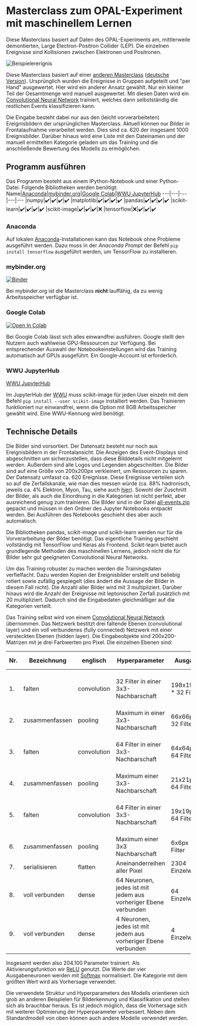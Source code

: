 # Masterclass zum OPAL-Experiment mit maschinellem Lernen
Diese Masterclass basiert auf Daten des OPAL-Experiments am, mittlerweile demontierten, Large Electron-Positron Collider (LEP). Die einzelnen Ereignisse sind Kollisionen zwischen Elektronen und Positronen.

![Beispielererignis](https://www.hep.manchester.ac.uk/u/masterclass/masterclass2019/events/challenge2/events/x7626_14982.gif "Beispielereignis")

Diese Masterclass basiert auf einer [anderen Masterclass](http://www.hep.manchester.ac.uk/u/masterclass/masterclass2019/events/) ([deutsche Version](https://physicsmasterclasses.org/exercises/manchester/de/home.html)). Ursprünglich wurden die Ereignisse in Gruppen aufgeteilt und "per Hand" ausgewertet. Hier wird ein anderer Ansatz gewählt. Nur ein kleiner Teil der Gesamtmenge wird manuell ausgewertet. Mit diesen Daten wird ein [Convolutional Neural Network](https://de.wikipedia.org/wiki/Convolutional_Neural_Network) trainiert, welches dann selbstständig die restlichen Events klassifizieren kann.

Die Eingabe besteht dabei nur aus den (leicht vorverarbeiteten) Ereignisbildern der ursprünglichen Masterclass. Aktuell können nur Bilder in Frontalaufnahme verarbeitet werden. Dies sind ca. 620 der insgesamt 1000 Ereignisbilder. Darüber hinaus wird eine Liste mit den Dateinamen und der manuell ermittelten Kategorie geladen um das Training und die anschließende Bewertung des Modells zu ermöglichen.

## Programm ausführen
Das Programm besteht aus einem IPython-Notebook und einer Python-Datei. Folgende Bibliotheken werden benötigt:
Name|[Anaconda](https://www.anaconda.com/)|[mybinder.org](https://mybinder.org)|[Google Colab](https://colab.research.google.com/)|[WWU JupyterHub](https://jupyterhub.wwu.de/)
---|---|---|---|---
|numpy|:heavy_check_mark:|:heavy_check_mark:|:heavy_check_mark:|:heavy_check_mark:
|matplotlib|:heavy_check_mark:|:heavy_check_mark:|:heavy_check_mark:|:heavy_check_mark:
|pandas|:heavy_check_mark:|:heavy_check_mark:|:heavy_check_mark:|:heavy_check_mark:
|scikit-learn|:heavy_check_mark:|:heavy_check_mark:|:heavy_check_mark:|:heavy_check_mark:
|scikit-image|:heavy_check_mark:|:heavy_check_mark:|:heavy_check_mark:|:x:
|tensorflow|:x:|:heavy_check_mark:|:heavy_check_mark:|:heavy_check_mark:

### Anaconda
Auf lokalen [Anaconda](https://www.anaconda.com/products/individual#Downloads)-Installationen kann das Notebook ohne Probleme ausgeführt werden. Dazu muss in der *Anaconda Prompt* der Befehl `pip install tensorflow` ausgeführt werden, um TensorFlow zu installieren.

### mybinder.org
[![Binder](https://mybinder.org/badge_logo.svg)](https://mybinder.org/v2/gh/ntiltmann/opal-mc-ml/HEAD?filepath=opal_mc_ml.ipynb)

Bei mybinder.org ist die Masterclass **nicht** lauffähig, da zu wenig Arbeitsspeicher verfügbar ist.

### Google Colab
[![Open In Colab](https://colab.research.google.com/assets/colab-badge.svg)](https://colab.research.google.com/github/ntiltmann/opal-mc-ml/blob/main/opal_mc_ml.ipynb)

Bei Google Colab lässt sich alles einwandfrei ausführen. Google stellt den Nutzern auch wahlweise GPU-Ressourcen zur Verfügung. Bei entsprechender Auswahl der Notebookeinstellungen wird das Training automatisch auf GPUs ausgeführt. Ein Google-Account ist erforderlich.

### WWU JupyterHub
[WWU JupyterHub](https://jupyterhub.wwu.de/hub/user-redirect/git-pull?repo=https%3A%2F%2Fgithub.com%2Fntiltmann%2Fopal-mc-ml&urlpath=lab%2Ftree%2Fopal-mc-ml%2Fopal_mc_ml.ipynb&branch=main)

Im JupyterHub der [WWU](https://uni-muenster.de) muss scikit-image für jeden User einzeln mit dem Befehl `pip install --user scikit-image` installiert werden. Das Trainieren funktioniert nur einwandfrei, wenn die Option mit 8GB Arbeitsspeicher gewählt wird. Eine WWU-Kennung wird benötigt.

## Technische Details
Die Bilder sind vorsortiert. Der Datensatz besteht nur noch aus Ereignisbildern in der Frontalansicht. Die Anzeigen des Event-Displays sind abgeschnitten um sicherzustellen, dass diese Bilddetails nicht mitgelernt werden. Außerdem sind alle Logos und Legenden abgeschnitten. Die Bilder sind auf eine Größe von 200x200px verkleinert, um Ressourcen zu sparen. Der Datensatz umfasst ca. 620 Ereignisse. Diese Ereignisse verteilen sich so auf die Zerfallskanäle, wie man dies messen würde (ca. 88% hadronisch, jeweils ca. 4% Elektron, Myon, Tau, siehe auch [hier](https://pdg.lbl.gov/2020/listings/rpp2020-list-z-boson.pdf)). Sowohl der Zuschnitt der Bilder, als auch die Einordnung in die Kategorien ist nicht perfekt, aber ausreichend genug zum trainieren. Die Bilder sind in der Datei [all-events.zip](all-events.zip) gepackt und müssen in den Ordner des Jupyter Notebooks entpackt werden. Bei Ausführen des Notebooks geschieht dies aber auch automatisch.

Die Bibliotheken pandas, scikit-image und scikit-learn werden nur für die Vorverarbeitung der Bilder benötigt. Das eigentliche Training geschieht vollständig mit TensorFlow und Keras als Frontend. Scikit-learn bietet auch grundlegende Methoden des maschinellen Lernens, jedoch nicht die für Bilder sehr gut geeigneten Convolutional Neural Networks.

Um das Training robuster zu machen werden die Trainingsdaten verfielfacht. Dazu werden Kopien der Ereignisbilder erstellt und beliebig rotiert sowie zufällig gespiegelt (dies ändert die Aussage der Bilder in diesem Fall nicht). Die Anzahl aller Bilder wird mit 3 multipliziert. Darüber hinaus wird die Anzahl der Ereignisse mit leptonischen Zerfall zusätzlich mit 20 multipliziert. Dadurch sind die Eingabedaten gleichmäßiger auf die Kategorien verteilt.

Das Training selbst wird von einem [Convolutional Neural Network](https://de.wikipedia.org/wiki/Convolutional_Neural_Network) übernommen. Das Netzwerk bestitzt drei faltende Ebenen (convolutional layer) und ein voll verbundenes (fully connected) Netzwerk mit einer versteckten Ebenen (hidden layer). Die Eingabeobjekte sind 200x200-Matrizen mit je drei Farbwerten pro Pixel. Die einzelnen Ebenen sind:

| Nr. | Bezeichnung    | englisch      | Hyperparameter                                                  | Ausgabe               | Anzahl Parameter                              |
|-----|----------------|---------------|-----------------------------------------------------------------|-----------------------|-----------------------------------------------|
| 1.  | falten         | convolution   | 32 Filter in einer 3x3-Nachbarschaft                            | 198x198px * 32 Filter | (3x3px * 3 Farbwerte + 1) * 32 = 896          |
| 2.  | zusammenfassen | pooling       | Maximum in einer 3x3-Nachbarschaft                              | 66x66px * 32 Filter   | 0                                             |
| 3.  | falten         | convolution   | 64 Filter in einer 3x3-Nachbarschaft                            | 64x64px * 64 Filter   | (3x3px * 32 Filter von 1. + 1) * 64 = 18.496  |
| 4.  | zusammenfassen | pooling       | Maximum einer 3x3-Nachbarschaft                                 | 21x21px * 64 Filter   | 0                                             |
| 5.  | falten         | convolution   | 64 Filter in einer 3x3-Nachbarschaft                            | 19x19px * 64 Filter   | (3x3px * 64 Filter von 3. + 1) * 64 = 36.928  |
| 6.  | zusammenfassen | pooling       | Maximum einer 3x3 Nachbarschaft                                 | 6x6px * 64 Filter     | 0                                             |
| 7.  | serialisieren  | flatten       | Aneinanderreihen aller Pixel                                    | 2304 Einzelwerte      | 0                                             |
| 8.  | voll verbunden | dense         | 64 Neuronen, jedes ist mit jedem aus vorheriger Ebene verbunden | 64 Einzelwerte        | (2304 + 1) * 64 = 147.520                     |
| 9.  | voll verbunden | dense         | 4 Neuronen, jedes ist mit jedem aus vorheriger Ebene verbunden  | 4 Einzelwerte         | (64 + 1) * 4 = 260                            |

Insgesamt werden also 204.100 Parameter trainiert. Als Aktivierungsfunktion wir [ReLU](https://de.wikipedia.org/wiki/Rectifier_(neuronale_Netzwerke)) genutzt. Die Werte der vier Ausgabeneuronen werden mit [Softmax](https://de.wikipedia.org/wiki/Softmax-Funktion) normalisiert. Die Kategorie mit dem größten Wert wird als Vorhersage verwendet.

Die verwendete Struktur und Hyperparameters des Modells orientieren sich grob an anderen Beispielen für Bilderkennung und Klassifikation und stellen sich als brauchbar heraus. Es ist jedoch möglich, dass die Vorhersage sich mit weiterer Optimierung der Hyperparameter verbessert. Neben dem Standardmodell von oben können auch andere Modelle verwendet werden.